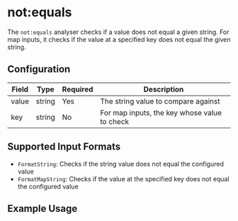# not:equals

The `not:equals` analyser checks if a value does not equal a given string. For map inputs, it checks if the value at a specified key does not equal the given string.

## Configuration

| Field   | Type   | Required | Description                                      |
| ------- | ------ | -------- | ------------------------------------------------ |
| value   | string | Yes      | The string value to compare against              |
| key     | string | No       | For map inputs, the key whose value to check     |

<Content :page-key="$site.pages.find(p => p.path === '/reference/common/analyse.html').key"/>

## Supported Input Formats

- `FormatString`: Checks if the string value does not equal the configured value
- `FormatMapString`: Checks if the value at the specified key does not equal the configured value

## Example Usage
